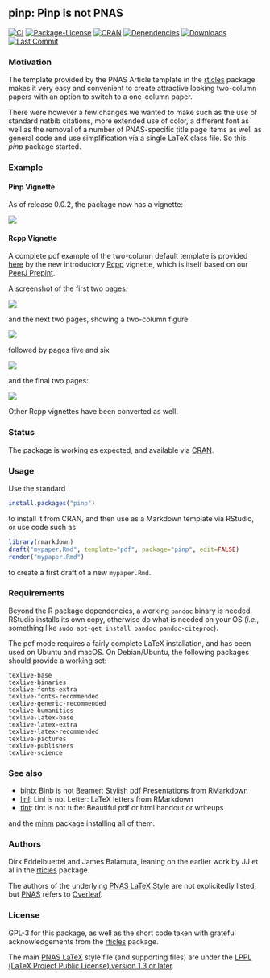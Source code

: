 ## pinp: Pinp is not PNAS

[![CI](https://github.com/eddelbuettel/pinp/workflows/ci/badge.svg)](https://github.com/eddelbuettel/pinp/actions?query=workflow%3Aci)
[![Package-License](https://img.shields.io/badge/license-GPL--3-brightgreen.svg?style=flat)](https://www.gnu.org/licenses/gpl-3.0.html) 
[![CRAN](https://www.r-pkg.org/badges/version/pinp)](https://cran.r-project.org/package=pinp) 
[![Dependencies](https://tinyverse.netlify.app/badge/pinp)](https://cran.r-project.org/package=pinp) 
[![Downloads](https://cranlogs.r-pkg.org/badges/pinp?color=brightgreen)](https://www.r-pkg.org/pkg/pinp)
[![Last Commit](https://img.shields.io/github/last-commit/eddelbuettel/pinp)](https://github.com/eddelbuettel/pinp)

### Motivation

The template provided by the PNAS Article template in the
[rticles](https://cran.r-project.org/package=rticles) package makes it very easy
and convenient to create attractive looking two-column papers with an option
to switch to a one-column paper.

There were however a few changes we wanted to make such as the use of standard natbib citations,
more extended use of color, a different font as well as the removal of a number of PNAS-specific
title page items as well as general code and use simplification via a single LaTeX class file.  So
this _pinp_ package started.

### Example

#### Pinp Vignette

As of release 0.0.2, the package now has a vignette:

![](https://eddelbuettel.github.io/pinp/pinp-vignette.png)

#### Rcpp Vignette

A complete pdf example of the two-column default template is
provided [here](https://eddelbuettel.github.io/pinp/Rcpp-introduction.pdf)
by the new introductory [Rcpp](https://dirk.eddelbuettel.com/code/rcpp.html) vignette, which is
itself based on our [PeerJ Prepint](https://peerj.com/preprints/3188/).

A screenshot of the first two pages:

![](https://eddelbuettel.github.io/pinp/Rcpp-introduction-p1+2.png)

and the next two pages, showing a two-column figure

![](https://eddelbuettel.github.io/pinp/Rcpp-introduction-p3+4.png)

followed by pages five and six

![](https://eddelbuettel.github.io/pinp/Rcpp-introduction-p5+6.png)

and the final two pages:

![](https://eddelbuettel.github.io/pinp/Rcpp-introduction-p7+8.png)

Other Rcpp vignettes have been converted as well.

### Status

The package is working as expected, and available via [CRAN](https://cran.r-project.org/).

### Usage 

Use the standard 

```r
install.packages("pinp")
```

to install it from CRAN, and then use as a Markdown template via RStudio, or use code such as

```r
library(rmarkdown)
draft("mypaper.Rmd", template="pdf", package="pinp", edit=FALSE)
render("mypaper.Rmd")
```

to create a first draft of a new `mypaper.Rmd`.

### Requirements

Beyond the R package dependencies, a working `pandoc` binary is needed. RStudio installs
its own copy, otherwise do what is needed on your OS (_i.e._, something like `sudo apt-get
install pandoc pandoc-citeproc`).

The pdf mode requires a fairly complete LaTeX installation, and has been used on Ubuntu and macOS.
On Debian/Ubuntu, the following packages should provide a working set:

```
texlive-base
texlive-binaries
texlive-fonts-extra
texlive-fonts-recommended
texlive-generic-recommended
texlive-humanities
texlive-latex-base
texlive-latex-extra
texlive-latex-recommended
texlive-pictures
texlive-publishers
texlive-science
```

### See also

- [binb](https://github.com/eddelbuettel/binb): Binb is not Beamer: Stylish pdf Presentations from RMarkdown
- [linl](https://github.com/eddelbuettel/linl): Linl is not Letter: LaTeX letters from RMarkdown
- [tint](https://github.com/eddelbuettel/tint): tint is not tufte: Beautiful pdf or html handout or writeups

and the [minm](https://github.com/eddelbuettel/minm) package installing all of them.

### Authors

Dirk Eddelbuettel and James Balamuta, leaning on the earlier work by JJ et al in the 
[rticles](https://cran.r-project.org/package=rticles) package.

The authors of the underlying [PNAS LaTeX Style](https://www.pnas.org/authors/submitting-your-manuscript) are
not explicitedly listed, but [PNAS](https://www.pnas.org) refers to
[Overleaf](https://www.overleaf.com/).

### License

GPL-3 for this package, as well as the short code taken with grateful acknowledgements from the
[rticles](https://cran.r-project.org/package=rticles) package.

The main [PNAS LaTeX](https://www.pnas.org/authors/submitting-your-manuscript) style
file (and supporting files) are under the
[LPPL (LaTeX Project Public License) version 1.3 or later](https://www.latex-project.org/lppl/).
